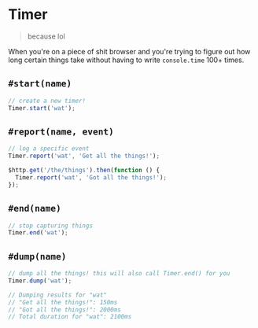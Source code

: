 # Timer

> because lol

When you're on a piece of shit browser and you're trying to figure out how long
certain things take without having to write `console.time` 100+ times.

## `#start(name)`

```javascript
// create a new timer!
Timer.start('wat');
```

## `#report(name, event)`

```javascript
// log a specific event
Timer.report('wat', 'Get all the things!');

$http.get('/the/things').then(function () {
  Timer.report('wat', 'Got all the things!');
});
```

## `#end(name)`

```javascript
// stop capturing things
Timer.end('wat');
```

## `#dump(name)`

```javascript
// dump all the things! this will also call Timer.end() for you
Timer.dump('wat');

// Dumping results for "wat"
// "Get all the things!": 150ms
// "Got all the things!": 2000ms
// Total duration for "wat": 2100ms
```